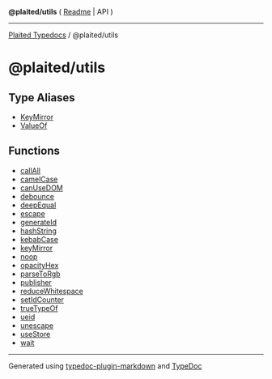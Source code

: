 **@plaited/utils** ( [Readme](README.md) \| API )

***

[Plaited Typedocs](../../modules.md) / @plaited/utils

# @plaited/utils

## Type Aliases

- [KeyMirror](type-aliases/KeyMirror.md)
- [ValueOf](type-aliases/ValueOf.md)

## Functions

- [callAll](functions/callAll.md)
- [camelCase](functions/camelCase.md)
- [canUseDOM](functions/canUseDOM.md)
- [debounce](functions/debounce.md)
- [deepEqual](functions/deepEqual.md)
- [escape](functions/escape.md)
- [generateId](functions/generateId.md)
- [hashString](functions/hashString.md)
- [kebabCase](functions/kebabCase.md)
- [keyMirror](functions/keyMirror.md)
- [noop](functions/noop.md)
- [opacityHex](functions/opacityHex.md)
- [parseToRgb](functions/parseToRgb.md)
- [publisher](functions/publisher.md)
- [reduceWhitespace](functions/reduceWhitespace.md)
- [setIdCounter](functions/setIdCounter.md)
- [trueTypeOf](functions/trueTypeOf.md)
- [ueid](functions/ueid.md)
- [unescape](functions/unescape.md)
- [useStore](functions/useStore.md)
- [wait](functions/wait.md)

***

Generated using [typedoc-plugin-markdown](https://www.npmjs.com/package/typedoc-plugin-markdown) and [TypeDoc](https://typedoc.org/)
